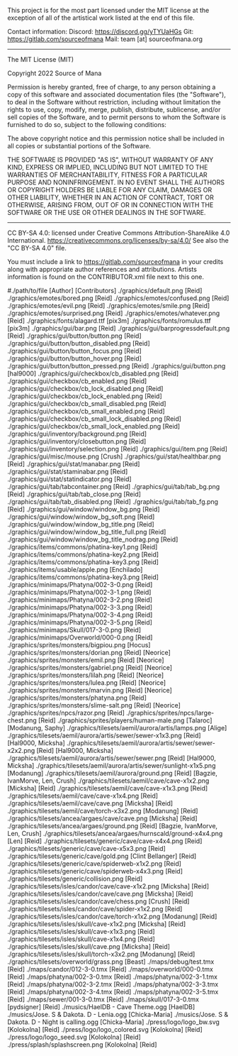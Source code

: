 This project is for the most part licensed under the MIT license at the exception of all of the artistical work listed at the end of this file. 

Contact information: 
Discord: https://discord.gg/yTYUaHGs 
Git: https://gitlab.com/sourceofmana
Mail: team [at] sourceofmana.org 

------------------------------------------------------------------------

The MIT License (MIT)

Copyright 2022 Source of Mana

Permission is hereby granted, free of charge, to any person obtaining a copy of this software and associated documentation files (the "Software"), to deal in the Software without restriction, including without limitation the rights to use, copy, modify, merge, publish, distribute, sublicense, and/or sell copies of the Software, and to permit persons to whom the Software is furnished to do so, subject to the following conditions:

The above copyright notice and this permission notice shall be included in all copies or substantial portions of the Software.

THE SOFTWARE IS PROVIDED "AS IS", WITHOUT WARRANTY OF ANY KIND, EXPRESS OR IMPLIED, INCLUDING BUT NOT LIMITED TO THE WARRANTIES OF MERCHANTABILITY, FITNESS FOR A PARTICULAR PURPOSE AND NONINFRINGEMENT. IN NO EVENT SHALL THE AUTHORS OR COPYRIGHT HOLDERS BE LIABLE FOR ANY CLAIM, DAMAGES OR OTHER LIABILITY, WHETHER IN AN ACTION OF CONTRACT, TORT OR OTHERWISE, ARISING FROM, OUT OF OR IN CONNECTION WITH THE SOFTWARE OR THE USE OR OTHER DEALINGS IN THE SOFTWARE.

------------------------------------------------------------------------

CC BY-SA 4.0: licensed under Creative Commons Attribution-ShareAlike 4.0 International.
https://creativecommons.org/licenses/by-sa/4.0/
See also the "CC BY-SA 4.0" file.

You must include a link to https://gitlab.com/sourceofmana in your credits along with appropriate author references and attributions. Artists information is found on the CONTRIBUTOR.xml file next to this one.

#./path/to/file [Author] [Contributors]
./graphics/default.png [Reid]
./graphics/emotes/bored.png [Reid]
./graphics/emotes/confused.png [Reid]
./graphics/emotes/evil.png [Reid]
./graphics/emotes/smile.png [Reid]
./graphics/emotes/surprised.png [Reid]
./graphics/emotes/whatever.png [Reid]
./graphics/fonts/alagard.ttf [pix3m]
./graphics/fonts/romulus.ttf [pix3m]
./graphics/gui/bar.png [Reid]
./graphics/gui/barprogressdefault.png [Reid]
./graphics/gui/button/button.png [Reid]
./graphics/gui/button/button_disabled.png [Reid]
./graphics/gui/button/button_focus.png [Reid]
./graphics/gui/button/button_hover.png [Reid]
./graphics/gui/button/button_pressed.png [Reid]
./graphics/gui/button.png [hal9000]
./graphics/gui/checkbox/cb_disabled.png [Reid]
./graphics/gui/checkbox/cb_enabled.png [Reid]
./graphics/gui/checkbox/cb_lock_disabled.png [Reid]
./graphics/gui/checkbox/cb_lock_enabled.png [Reid]
./graphics/gui/checkbox/cb_small_disabled.png [Reid]
./graphics/gui/checkbox/cb_small_enabled.png [Reid]
./graphics/gui/checkbox/cb_small_lock_disabled.png [Reid]
./graphics/gui/checkbox/cb_small_lock_enabled.png [Reid]
./graphics/gui/inventory/background.png [Reid]
./graphics/gui/inventory/closebutton.png [Reid]
./graphics/gui/inventory/selection.png [Reid]
./graphics/gui/item.png [Reid]
./graphics/gui/misc/mouse.png [Crush]
./graphics/gui/stat/healthbar.png [Reid]
./graphics/gui/stat/manabar.png [Reid]
./graphics/gui/stat/staminabar.png [Reid]
./graphics/gui/stat/statindicator.png [Reid]
./graphics/gui/tab/tabcontainer.png [Reid]
./graphics/gui/tab/tab_bg.png [Reid]
./graphics/gui/tab/tab_close.png [Reid]
./graphics/gui/tab/tab_disabled.png [Reid]
./graphics/gui/tab/tab_fg.png [Reid]
./graphics/gui/window/window_bg.png [Reid]
./graphics/gui/window/window_bg_soft.png [Reid]
./graphics/gui/window/window_bg_title.png [Reid]
./graphics/gui/window/window_bg_title_full.png [Reid]
./graphics/gui/window/window_bg_title_nodrag.png [Reid]
./graphics/items/commons/phatina-key1.png [Reid]
./graphics/items/commons/phatina-key2.png [Reid]
./graphics/items/commons/phatina-key3.png [Reid]
./graphics/items/usable/apple.png [Enchilado]
./graphics/items/commons/phatina-key3.png [Reid]
./graphics/minimaps/Phatyna/002-3-0.png [Reid]
./graphics/minimaps/Phatyna/002-3-1.png [Reid]
./graphics/minimaps/Phatyna/002-3-2.png [Reid]
./graphics/minimaps/Phatyna/002-3-3.png [Reid]
./graphics/minimaps/Phatyna/002-3-4.png [Reid]
./graphics/minimaps/Phatyna/002-3-5.png [Reid]
./graphics/minimaps/Skull/017-3-0.png [Reid]
./graphics/minimaps/Overworld/000-0.png [Reid]
./graphics/sprites/monsters/bigpiou.png [Hocus]
./graphics/sprites/monsters/dorian.png [Reid] [Neorice]
./graphics/sprites/monsters/emil.png [Reid] [Neorice]
./graphics/sprites/monsters/gabriel.png [Reid] [Neorice]
./graphics/sprites/monsters/lilah.png [Reid] [Neorice]
./graphics/sprites/monsters/lulea.png [Reid] [Neorice]
./graphics/sprites/monsters/marvin.png [Reid] [Neorice]
./graphics/sprites/monsters/phatyna.png [Reid]
./graphics/sprites/monsters/slime-salt.png [Reid] [Neorice]
./graphics/sprites/npcs/razor.png [Reid]
./graphics/sprites/npcs/large-chest.png [Reid]
./graphics/sprites/players/human-male.png [Talaroc] [Modanung, Saphy]
./graphics/tilesets/aemil/aurora/artis/lamps.png [Alige]
./graphics/tilesets/aemil/aurora/artis/sewer/sewer-x1x3.png [Reid] [Hal9000, Micksha]
./graphics/tilesets/aemil/aurora/artis/sewer/sewer-x2x2.png [Reid] [Hal9000, Micksha]
./graphics/tilesets/aemil/aurora/artis/sewer/sewer.png [Reid] [Hal9000, Micksha]
./graphics/tilesets/aemil/aurora/artis/sewer/sunlight-x1x5.png [Modanung]
./graphics/tilesets/aemil/aurora/ground.png [Reid] [Bagzie, IvanMorve, Len, Crush]
./graphics/tilesets/aemil/cave/cave-x1x2.png [Micksha] [Reid]
./graphics/tilesets/aemil/cave/cave-x1x3.png [Reid]
./graphics/tilesets/aemil/cave/cave-x1x4.png [Reid]
./graphics/tilesets/aemil/cave/cave.png [Micksha] [Reid]
./graphics/tilesets/aemil/cave/torch-x3x2.png [Modanung] [Reid]
./graphics/tilesets/ancea/argaes/cave/cave.png [Micksha] [Reid]
./graphics/tilesets/ancea/argaes/ground.png [Reid] [Bagzie, IvanMorve, Len, Crush]
./graphics/tilesets/ancea/argaes/hurnscald/ground-x4x4.png [Len] [Reid]
./graphics/tilesets/generic/cave/cave-x4x4.png [Reid]
./graphics/tilesets/generic/cave/cave-x5x3.png [Reid]
./graphics/tilesets/generic/cave/gold.png [Clint Bellanger] [Reid]
./graphics/tilesets/generic/cave/spiderweb-x1x2.png [Reid]
./graphics/tilesets/generic/cave/spiderweb-x4x3.png [Reid]
./graphics/tilesets/generic/collision.png [Reid]
./graphics/tilesets/isles/candor/cave/cave-x1x2.png [Micksha] [Reid]
./graphics/tilesets/isles/candor/cave/cave.png [Micksha] [Reid]
./graphics/tilesets/isles/candor/cave/chess.png [Crush] [Reid]
./graphics/tilesets/isles/candor/cave/spider-x1x2.png [Reid]
./graphics/tilesets/isles/candor/cave/torch-x1x2.png [Modanung] [Reid]
./graphics/tilesets/isles/skull/cave-x1x2.png [Micksha] [Reid]
./graphics/tilesets/isles/skull/cave-x1x3.png [Reid]
./graphics/tilesets/isles/skull/cave-x1x4.png [Reid]
./graphics/tilesets/isles/skull/cave.png [Micksha] [Reid]
./graphics/tilesets/isles/skull/torch-x3x2.png [Modanung] [Reid]
./graphics/tilesets/overworld/grass.png [Beast]
./maps/debug/test.tmx [Reid]
./maps/candor/012-3-0.tmx [Reid]
./maps/overworld/000-0.tmx [Reid]
./maps/phatyna/002-3-0.tmx [Reid]
./maps/phatyna/002-3-1.tmx [Reid]
./maps/phatyna/002-3-2.tmx [Reid]
./maps/phatyna/002-3-3.tmx [Reid]
./maps/phatyna/002-3-4.tmx [Reid]
./maps/phatyna/002-3-5.tmx [Reid]
./maps/sewer/001-3-0.tmx [Reid]
./maps/skull/017-3-0.tmx [pydsigner] [Reid]
./musics/HaelDB - Cave Theme.ogg [HaelDB]
./musics/Jose. S & Dakota. D - Lenia.ogg [Chicka-Maria]
./musics/Jose. S & Dakota. D - Night is calling.ogg [Chicka-Maria]
./press/logo/logo_bw.svg [Kolokolna] [Reid]
./press/logo/logo_colored.svg [Kolokolna] [Reid]
./press/logo/logo_seed.svg [Kolokolna] [Reid]
./press/splash/splashscreen.png [Kolokolna] [Reid]
